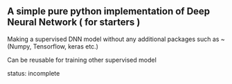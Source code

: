 ## A simple pure python implementation of Deep Neural Network ( for starters )

Making a supervised DNN model without any additional packages such as ~(Numpy, Tensorflow, keras etc.)

Can be reusable for training other supervised model

status: incomplete
